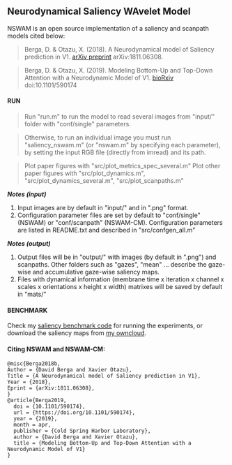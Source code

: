 Neurodynamical Saliency WAvelet Model
---
NSWAM is an open source implementation of a saliency and scanpath models cited below:
> Berga, D. & Otazu, X. (2018). A Neurodynamical model of Saliency prediction in V1. [arXiv preprint](https://arxiv.org/abs/1811.06308) arXiv:1811.06308.

> Berga, D. & Otazu, X. (2019). Modeling Bottom-Up and Top-Down Attention with a Neurodynamic Model of V1. [bioRxiv](http://dx.doi.org/10.1101/590174) doi:10.1101/590174

#### RUN
> Run "run.m" to run the model to read several images from "input/" folder with "conf/single" parameters.

> Otherwise, to run an individual image you must run "saliency_nswam.m" (or "nswam.m" by specifying each parameter), by setting the input RGB file (directly from imread) and its path.

> Plot paper figures with "src/plot_metrics_spec_several.m"
> Plot other paper figures with "src/plot_dynamics.m", "src/plot_dynamics_several.m", "src/plot_scanpaths.m"

***Notes (input)***
1. Input images are by default in "input/" and in ".png" format.
2. Configuration parameter files are set by default to "conf/single" (NSWAM) or "conf/scanpath" (NSWAM-CM). Configuration parameters are listed in README.txt and described in "src/confgen_all.m"

***Notes (output)***
1. Output files will be in "output/" with images (by default in ".png") and scanpaths. Other folders such as "gazes", "mean" ... describe the gaze-wise and accumulative gaze-wise saliency maps.
2. Files with dynamical information (membrane time x iteration x channel x scales x orientations x height x width) matrixes will be saved by default in "mats/"

#### BENCHMARK

Check my [saliency benchmark code](https://github.com/dberga/saliency) for running the experiments, or download the saliency maps from [my owncloud](https://owncloud.cvc.uab.es/owncloud/index.php/s/IJLBgMtcBvzH4vU).

#### Citing NSWAM and NSWAM-CM:

````
@misc{Berga2018b,
Author = {David Berga and Xavier Otazu},
Title = {A Neurodynamical model of Saliency prediction in V1},
Year = {2018},
Eprint = {arXiv:1811.06308},
}
@article{Berga2019,
  doi = {10.1101/590174},
  url = {https://doi.org/10.1101/590174},
  year = {2019},
  month = apr,
  publisher = {Cold Spring Harbor Laboratory},
  author = {David Berga and Xavier Otazu},
  title = {Modeling Bottom-Up and Top-Down Attention with a Neurodynamic Model of V1}
}
````
